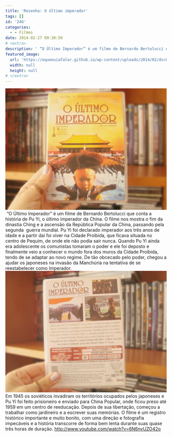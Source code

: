 ```yaml
---
title: 'Resenha: O último imperador'
tags: []
id: '246'
categories:
  - - Filmes
date: 2014-02-27 09:30:50
# <extra>
description: ' “O Último Imperador” é um filme de Bernardo Bertolucci que conta a história de Pu Yi, o último imperador da China. O filme nos mostra o fim da dinastia Ching e a ascensão da República Popular da China, passando pela segunda  guerra mundial. Pu Yi foi declarado imperador aos três anos de idade e a partir daí foi viver na Cidade Proibida, que ficava situada no centro de Pequim, de onde ele não podia sair nunca. Quando Pu Yi ainda era adolescente os comunistas tomaram o poder e ele foi deposto e finalmente veio a conhecer o mundo fora dos muros da Cidade Proibida, tendo de se adaptar ao novo regime. De tão obcecado pelo poder, chegou a ajudar os japoneses na invasão da Manchúria na tentativa de se reestabelecer como Imperador. Em 1945 os soviéticos invadiram os territórios ocupados &hellip;'
featured_image: 
  url: 'https://oqueeuiafalar.github.io/wp-content/uploads/2014/02/dsc022412.jpg?w=650'
  width: null
  height: null
# </extra>
---
```


[![capa do filme O último imperador](/wp-content/uploads/2014/02/dsc022412.jpg?w=650)](/wp-content/uploads/2014/02/dsc022412.jpg)  “O Último Imperador” é um filme de Bernardo Bertolucci que conta a história de Pu Yi, o último imperador da China. O filme nos mostra o fim da dinastia Ching e a ascensão da República Popular da China, passando pela segunda  guerra mundial. Pu Yi foi declarado imperador aos três anos de idade e a partir daí foi viver na Cidade Proibida, que ficava situada no centro de Pequim, de onde ele não podia sair nunca. Quando Pu Yi ainda era adolescente os comunistas tomaram o poder e ele foi deposto e finalmente veio a conhecer o mundo fora dos muros da Cidade Proibida, tendo de se adaptar ao novo regime. De tão obcecado pelo poder, chegou a ajudar os japoneses na invasão da Manchúria na tentativa de se reestabelecer como Imperador. [![contra capa do filme O último imperador](/wp-content/uploads/2014/02/dsc022402.jpg?w=650)](/wp-content/uploads/2014/02/dsc022402.jpg) Em 1945 os soviéticos invadiram os territórios ocupados pelos japoneses e Pu Yi foi feito prisioneiro e enviado para China Popular, onde ficou preso até 1959 em um centro de reeducação. Depois de sua libertação, começou a trabalhar como jardineiro e a escrever suas memórias. O filme é um registro histórico importante e muito bonito, com uma direção e fotografia impecáveis e a história transcorre de forma bem lenta durante suas quase três horas de duração. http://www.youtube.com/watch?v=6N6nvUZO42o
